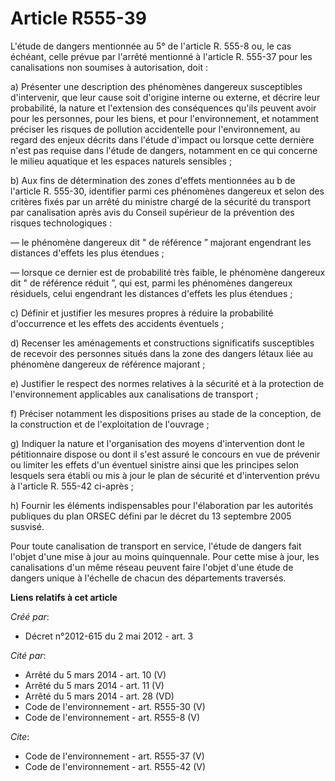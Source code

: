# Article R555-39

L'étude de dangers mentionnée au 5° de l'article R. 555-8 ou, le cas échéant, celle prévue par l'arrêté mentionné à l'article
R. 555-37 pour les canalisations non soumises à autorisation, doit : 

a) Présenter une description des phénomènes dangereux susceptibles d'intervenir, que leur cause soit d'origine interne ou
externe, et décrire leur probabilité, la nature et l'extension des conséquences qu'ils peuvent avoir pour les personnes, pour
les biens, et pour l'environnement, et notamment préciser les risques de pollution accidentelle pour l'environnement, au
regard des enjeux décrits dans l'étude d'impact ou lorsque cette dernière n'est pas requise dans l'étude de dangers,
notamment en ce qui concerne le milieu aquatique et les espaces naturels sensibles ; 

b) Aux fins de détermination des zones d'effets mentionnées au b de l'article R. 555-30, identifier parmi ces phénomènes
dangereux et selon des critères fixés par un arrêté du ministre chargé de la sécurité du transport par canalisation après
avis du Conseil supérieur de la prévention des risques technologiques : 

― le phénomène dangereux dit " de référence ” majorant engendrant les distances d'effets les plus étendues ; 

― lorsque ce dernier est de probabilité très faible, le phénomène dangereux dit " de référence réduit ”, qui est, parmi les
phénomènes dangereux résiduels, celui engendrant les distances d'effets les plus étendues ; 

c) Définir et justifier les mesures propres à réduire la probabilité d'occurrence et les effets des accidents éventuels ; 

d) Recenser les aménagements et constructions significatifs susceptibles de recevoir des personnes situés dans la zone des
dangers létaux liée au phénomène dangereux de référence majorant ; 

e) Justifier le respect des normes relatives à la sécurité et à la protection de l'environnement applicables aux
canalisations de transport ; 

f) Préciser notamment les dispositions prises au stade de la conception, de la construction et de l'exploitation de
l'ouvrage ; 

g) Indiquer la nature et l'organisation des moyens d'intervention dont le pétitionnaire dispose ou dont il s'est assuré le
concours en vue de prévenir ou limiter les effets d'un éventuel sinistre ainsi que les principes selon lesquels sera établi
ou mis à jour le plan de sécurité et d'intervention prévu à l'article R. 555-42 ci-après ; 

h) Fournir les éléments indispensables pour l'élaboration par les autorités publiques du plan ORSEC défini par le décret du
13 septembre 2005 susvisé. 

Pour toute canalisation de transport en service, l'étude de dangers fait l'objet d'une mise à jour au moins quinquennale.
Pour cette mise à jour, les canalisations d'un même réseau peuvent faire l'objet d'une étude de dangers unique à l'échelle de
chacun des départements traversés.

**Liens relatifs à cet article**

_Créé par_:

  - Décret n°2012-615 du 2 mai 2012 - art. 3

_Cité par_:

  - Arrêté du 5 mars 2014 - art. 10 (V)
  - Arrêté du 5 mars 2014 - art. 11 (V)
  - Arrêté du 5 mars 2014 - art. 28 (VD)
  - Code de l'environnement - art. R555-30 (V)
  - Code de l'environnement - art. R555-8 (V)

_Cite_:

  - Code de l'environnement - art. R555-37 (V)
  - Code de l'environnement - art. R555-42 (V)
